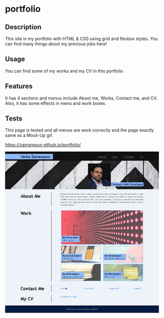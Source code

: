 # portfolio

## Description

This site is my portfolio with HTML & CSS using grid and flexbox styles. You can find many things about my previous jobs here!


## Usage

You can find some of my works and my CV in this portfolio


## Features

It has 4 sections and menus include About me, Works, Contact me, and CV. Also, it has some effects in menu and work boxes.

## Tests

This page is tested and all menus are work correctly and the page exactly same as a Mock-Up gif.


https://zamanpour.github.io/portfolio/

<img src='assets/images/portfolio.png'>